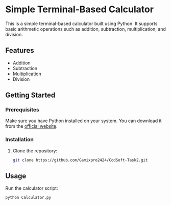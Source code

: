 # Simple Terminal-Based Calculator

This is a simple terminal-based calculator built using Python. It supports basic arithmetic operations such as addition, subtraction, multiplication, and division.

## Features

- Addition
- Subtraction
- Multiplication
- Division

## Getting Started

### Prerequisites

Make sure you have Python installed on your system. You can download it from the [official website](https://www.python.org/downloads/).

### Installation

1. Clone the repository:
    ```sh
    git clone https://github.com/Gamixpro2424/CodSoft-Task2.git
    ```
## Usage

Run the calculator script:
```sh
python Calculator.py
